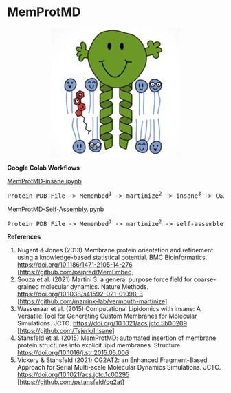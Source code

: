 # MemProtMD

<p align="center">
  <img width="300" src="mr-membrane-protein.png">
</p>

<b>Google Colab Workflows</b>

<u>MemProtMD-insane.ipynb</u>

<pre>Protein PDB File -> Memembed<sup>1</sup> -> martinize<sup>2</sup> -> insane<sup>3</sup> -> CG2AT<sup>5</sup> -> Atomistic PDB in membrane</pre>


<u>MemProtMD-Self-Assembly.ipynb</u>

<pre>Protein PDB File -> Memembed<sup>1</sup> -> martinize<sup>2</sup> -> self-assemble<sup>4</sup> -> CG2AT<sup>5</sup> -> Atomistic PDB in membrane</pre>

<b>References</b>

1. Nugent & Jones (2013) Membrane protein orientation and refinement using a knowledge-based statistical potential. BMC Bioinformatics. https://doi.org/10.1186/1471-2105-14-276 [https://github.com/psipred/MemEmbed]
2. Souza et al. (2021) Martini 3: a general purpose force field for coarse-grained molecular dynamics. Nature Methods. https://doi.org/10.1038/s41592-021-01098-3 [https://github.com/marrink-lab/vermouth-martinize]
3. Wassenaar et al. (2015) Computational Lipidomics with insane: A Versatile Tool for Generating Custom Membranes for Molecular Simulations. JCTC. https://doi.org/10.1021/acs.jctc.5b00209 [https://github.com/Tsjerk/Insane]
4. Stansfeld et al. (2015) MemProtMD: automated insertion of membrane protein structures into explicit lipid membranes. Structure. https://doi.org/10.1016/j.str.2015.05.006 
5. Vickery & Stansfeld (2021) CG2AT2: an Enhanced Fragment-Based Approach for Serial Multi-scale Molecular Dynamics Simulations. JCTC. https://doi.org/10.1021/acs.jctc.1c00295 [https://github.com/pstansfeld/cg2at]
